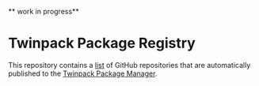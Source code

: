 ** work in progress**

# Twinpack Package Registry

This repository contains a [list](https://github.com/Zeugwerk/Twinpack-Registry/blob/main/repositories.txt) of GitHub repositories that are automatically published to the [Twinpack Package Manager](https://github.com/Zeugwerk/Twinpack).
